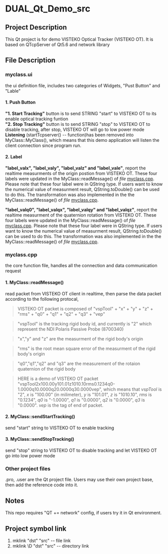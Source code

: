 # DUAL_Qt_Demo_src

## Project Description
This Qt project is for demo VISTEKO Optical Tracker (VISTEKO OT). It is based on QTcpServer of Qt5.6 and network library

## File Description
### myclass.ui
   the ui definition file, includes two categories of Widgets, "Pust Button" and "Lable"
#### 1. Push Button   
   **"1. Start Tracking"** button is to send STRING "start" to VISTEKO OT to its enable optical tracking funtion  
   **"2. Stop Tracking"** button is to send STRING "stop" to VISTEKO OT to disable tracking, after stop, VISTEKO OT will go to low power mode  
   **Listening** (startTcpserver() -- function)has been removed into MyClass::MyClass(), which means that this demo application will listen the client connection since program run.
#### 2. Label  
   **"label_valx", "label_valy", "label_valz" and "label_vale"**, report the realtime measurments of the origin postion from VISTEKO OT. These four labels were updated in the MyClass::readMessage() of _file_ [myclass.cpp](https://github.com/visteko/DUAL_Qt_Demo_src/blob/master/myclass.cpp). Please note that these four label were in QString type. If users want to know the numerical value of measurment result, QString.toDouble() can be used to do this. The transformation was also implemented in the the MyClass::readMessage() of _file_ [myclass.cpp](https://github.com/visteko/DUAL_Qt_Demo_src/blob/master/myclass.cpp).  
   
   **"label_valq0", "label_valqx", "label_valqy" and "label_valqz"**, report the realtime measurment of the quaternion rotation from VISTEKO OT. These four labels were updated in the MyClass::readMessage() of _file_ [myclass.cpp](https://github.com/visteko/DUAL_Qt_Demo_src/blob/master/myclass.cpp). Please note that these four label were in QString type. If users want to know the numerical value of measurment result, QString.toDouble() can be used to do this. The transformation was also implemented in the the MyClass::readMessage() of _file_ [myclass.cpp](https://github.com/visteko/DUAL_Qt_Demo_src/blob/master/myclass.cpp). 
   
### myclass.cpp
   the core function file, handles all the connection and data communication request
#### 1. MyClass::readMessage()  
   read packet from VISTEKO OT client in realtime, then parse the data packet according to the following protocal,  
   > VISTEKO OT packet is composed of "vspTool" + "x" + "y" + "z" + "rms" + "q0" + "q1" + "q2" + "q3" + "vep"  
   
   > "vspTool" is the tracking rigid body id, and currently is "2" which represent the NDI Polaris Passive Probe (8700340)  
   
   > "x","y" and "z" are the measurment of the rigid body's origin  
   
   > "rms" is the root mean square error of the measurment of the rigid body's origin  
   
   > "q0","q1","q2" and "q3" are the measurement of the rotaion quaternion of the rigid body  
   
   > HERE is a demo of VISTEKO OT packet "vspTool2x100.00y101.01z1010.10rms0.1234q0-1.0000q10.0000q20.0000q30.0000vep", which means that _vspTool_ is "2", _x_ is "100.00" (in milimeter), _y_ is "101.01", _z_ is "1010.10", _rms_ is "0.1234", _q0_ is "-1.0000", _q1_ is "0.0000", _q2_ is "0.0000", _q3_ is "0.0000". _vep_ is the tag of end of packet.  
   
   
#### 2. MyClass::sendStartTracking()  
   send "start" string to VISTEKO OT to enable tracking
   
#### 3. MyClass::sendStopTracking()
   send "stop" string to VISTEKO OT to disable tracking and let VISTEKO OT go into low power mode
   
### Other project files
.pro, .user are the Qt project file. Users may use their own project base, then add the reference code into it.

## Notes
This repo requires "QT += network" config, if users try it in Qt environment.
   

## Project symbol link
1. mklink "dst" "src"       --  file link
1. mklink \D "dst" "src"    --  directory link
